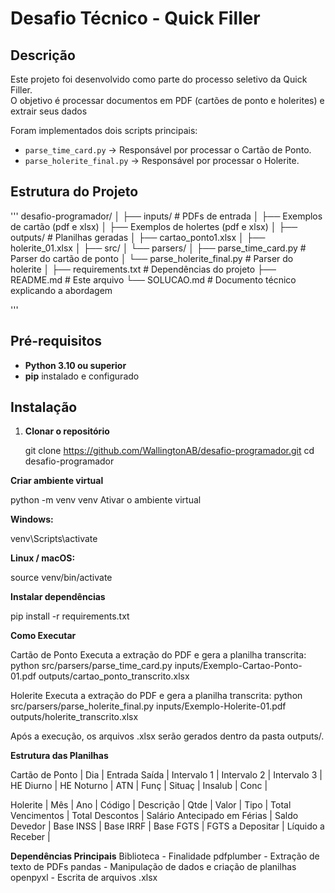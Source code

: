 # Desafio Técnico - Quick Filler

## Descrição
Este projeto foi desenvolvido como parte do processo seletivo da Quick Filler.  
O objetivo é processar documentos em PDF (cartões de ponto e holerites) e extrair seus dados

Foram implementados dois scripts principais:
- `parse_time_card.py` → Responsável por processar o Cartão de Ponto.
- `parse_holerite_final.py` → Responsável por processar o Holerite.



## Estrutura do Projeto
'''
desafio-programador/
│
├── inputs/ # PDFs de entrada
│ ├── Exemplos de cartão (pdf e xlsx)
│ ├── Exemplos de holertes (pdf e xlsx)
│
├── outputs/ # Planilhas geradas
│ ├── cartao_ponto1.xlsx
│ ├── holerite_01.xlsx
│
├── src/
│ └── parsers/
│ ├── parse_time_card.py # Parser do cartão de ponto
│ └── parse_holerite_final.py # Parser do holerite
│
├── requirements.txt # Dependências do projeto
├── README.md # Este arquivo
└── SOLUCAO.md # Documento técnico explicando a abordagem

'''

## Pré-requisitos

- **Python 3.10 ou superior**
- **pip** instalado e configurado



## Instalação

1. **Clonar o repositório**
   
   git clone https://github.com/WallingtonAB/desafio-programador.git
   cd desafio-programador

**Criar ambiente virtual**

python -m venv venv
Ativar o ambiente virtual

**Windows:**

venv\Scripts\activate

**Linux / macOS:**

source venv/bin/activate

**Instalar dependências**

pip install -r requirements.txt

**Como Executar**

Cartão de Ponto
Executa a extração do PDF e gera a planilha transcrita:
python src/parsers/parse_time_card.py inputs/Exemplo-Cartao-Ponto-01.pdf outputs/cartao_ponto_transcrito.xlsx

Holerite
Executa a extração do PDF e gera a planilha transcrita:
python src/parsers/parse_holerite_final.py inputs/Exemplo-Holerite-01.pdf outputs/holerite_transcrito.xlsx

Após a execução, os arquivos .xlsx serão gerados dentro da pasta outputs/.

**Estrutura das Planilhas**

Cartão de Ponto
| Dia | Entrada Saída | Intervalo 1 | Intervalo 2 | Intervalo 3 | HE Diurno | HE Noturno | ATN | Funç | Situaç | Insalub | Conc |

Holerite
| Mês | Ano | Código | Descrição | Qtde | Valor | Tipo | Total Vencimentos | Total Descontos | Salário Antecipado em Férias | Saldo Devedor | Base INSS | Base IRRF | Base FGTS | FGTS a Depositar | Líquido a Receber |


**Dependências Principais**
Biblioteca -	Finalidade
pdfplumber -	Extração de texto de PDFs
pandas     -	Manipulação de dados e criação de planilhas
openpyxl   -	Escrita de arquivos .xlsx
